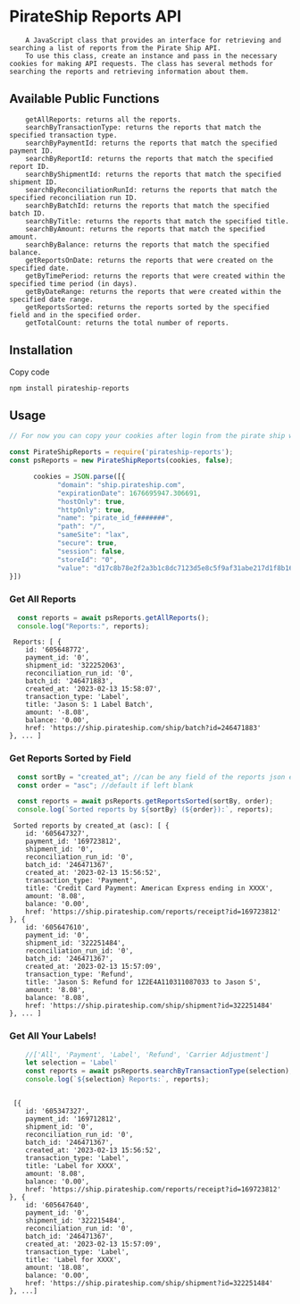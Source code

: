 
# PirateShip Reports API 
		A JavaScript class that provides an interface for retrieving and searching a list of reports from the Pirate Ship API.
		To use this class, create an instance and pass in the necessary cookies for making API requests. The class has several methods for searching the reports and retrieving information about them.

## Available Public Functions
		getAllReports: returns all the reports.
		searchByTransactionType: returns the reports that match the specified transaction type.
		searchByPaymentId: returns the reports that match the specified payment ID.
		searchByReportId: returns the reports that match the specified report ID.
		searchByShipmentId: returns the reports that match the specified shipment ID.
		searchByReconciliationRunId: returns the reports that match the specified reconciliation run ID.
		searchByBatchId: returns the reports that match the specified batch ID.
		searchByTitle: returns the reports that match the specified title.
		searchByAmount: returns the reports that match the specified amount.
		searchByBalance: returns the reports that match the specified balance.
		getReportsOnDate: returns the reports that were created on the specified date.
		getByTimePeriod: returns the reports that were created within the specified time period (in days).
		getByDateRange: returns the reports that were created within the specified date range.
		getReportsSorted: returns the reports sorted by the specified field and in the specified order.
		getTotalCount: returns the total number of reports.

## Installation 

Copy code 

```npm install pirateship-reports```

## Usage 

```javascript 
// For now you can copy your cookies after login from the pirate ship website using chrome dev tools, Seems just 1 cookie in the header for auth. 

const PirateShipReports = require('pirateship-reports'); 
const psReports = new PirateShipReports(cookies, false); 

	  cookies = JSON.parse([{ 
			"domain": "ship.pirateship.com", 
			"expirationDate": 1676695947.306691, 
			"hostOnly": true, 
			"httpOnly": true, 
			"name": "pirate_id_f#######", 
			"path": "/", 
			"sameSite": "lax", 
			"secure": true, 
			"session": false, 
			"storeId": "0", 
			"value": "d17c8b78e2f2a3b1c8dc7123d5e8c5f9af31abe217d1f8b16085a7a1517a7c25a8d0ddedc5f8ddeab737257874d2123dae8f11dc81c9dfb31e6b676a85b78116" 
}]) 

```

### Get All Reports 

```javascript 
  const reports = await psReports.getAllReports(); 
  console.log("Reports:", reports); 
````
```Output
 Reports: [ { 
  	id: '605648772', 
  	payment_id: '0', 
  	shipment_id: '322252063', 
  	reconciliation_run_id: '0', 
 	batch_id: '246471883', 
  	created_at: '2023-02-13 15:58:07', 
 	transaction_type: 'Label', 
 	title: 'Jason S: 1 Label Batch', 
  	amount: '-8.08', 
  	balance: '0.00', 
 	href: 'https://ship.pirateship.com/ship/batch?id=246471883' 
}, ... ] 
```

### Get Reports Sorted by Field 

```javascript 
  const sortBy = "created_at"; //can be any field of the reports json element
  const order = "asc"; //default if left blank

  const reports = await psReports.getReportsSorted(sortBy, order); 
  console.log(`Sorted reports by ${sortBy} (${order}):`, reports); 
````

```output 
 Sorted reports by created_at (asc): [ { 
  	id: '605647327', 
  	payment_id: '169723812', 
  	shipment_id: '0', 
  	reconciliation_run_id: '0', 
 	batch_id: '246471367', 
    created_at: '2023-02-13 15:56:52', 
    transaction_type: 'Payment', 
  	title: 'Credit Card Payment: American Express ending in XXXX', 
  	amount: '8.08', 
  	balance: '0.00', 
  	href: 'https://ship.pirateship.com/reports/receipt?id=169723812' 
}, { 
 	id: '605647610', 
 	payment_id: '0', 
  	shipment_id: '322251484', 
  	reconciliation_run_id: '0', 
 	batch_id: '246471367', 
 	created_at: '2023-02-13 15:57:09', 
  	transaction_type: 'Refund', 
  	title: 'Jason S: Refund for 1Z2E4A110311087033 to Jason S', 
 	amount: '8.08', 
  	balance: '8.08', 
 	href: 'https://ship.pirateship.com/ship/shipment?id=322251484' 
}, ... ] 
```
### Get All Your Labels!
```javascript 
    //['All', 'Payment', 'Label', 'Refund', 'Carrier Adjustment']
    let selection = 'Label'
    const reports = await psReports.searchByTransactionType(selection);
    console.log(`${selection} Reports:`, reports);

```
```output

 [{ 
  	id: '605347327', 
  	payment_id: '169712812', 
  	shipment_id: '0', 
  	reconciliation_run_id: '0', 
 	batch_id: '246471367', 
    created_at: '2023-02-13 15:56:52', 
    transaction_type: 'Label', 
  	title: 'Label for XXXX', 
  	amount: '8.08', 
  	balance: '0.00', 
  	href: 'https://ship.pirateship.com/reports/receipt?id=169723812' 
}, { 
 	id: '605647640', 
 	payment_id: '0', 
  	shipment_id: '322215484', 
  	reconciliation_run_id: '0', 
 	batch_id: '246471367', 
 	created_at: '2023-02-13 15:57:09', 
  	transaction_type: 'Label', 
  	title: 'Label for XXXX', 
 	amount: '18.08', 
  	balance: '0.00', 
 	href: 'https://ship.pirateship.com/ship/shipment?id=322251484' 
}, ...] 
```